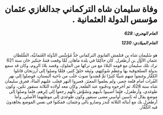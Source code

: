 <h1 dir="rtl">وفاة سليمان شاه التركماني جدالغازي عثمان مؤسس الدولة العثمانية .</h1>

<h5 dir="rtl">العام الهجري:  628

العام الميلادي: 1230

</h5>

<p dir="rtl">هو سُليمان شاه بن قتلمش القايوي التركماني جَدُّ مُؤَسِّس الدَّولة العُثمانيَّة، السُّلطان عثمان الأوَّل بن أرطغرل. كان حاكِمًا في بلدة ماهان, لَمَّا وقعت فتنةُ جنكيز خان سنة 621 ترك تلك سليمان مع قومه البلادَ مع من تركها من الملوكِ، وقصد بلادَ الروم، وكان قد سمع بدولةِ السلجوقية بها وعِظَمِ شَوكتِهم، وتَبِعَه خلقٌ كثير، فلمَّا وصلوا إلى أرزنجان قاتلوا الكفَّار وغنموا منهم شيئًا كثيرًا ثمَّ قَصَدوا صوبَ حَلَب من ناحية ألبستان، فوصلوا إلى نهر الفُرات أمام قلعة جعبر، ولم يعلموا المعبَرَ، فعبروا النهر فغلب عليهم الماءُ، فغرق سليمان شاه سنة 628، ثم أخرجوه ودفَنوه عند القلعة, وكان معه أولاده الثلاثة سنقور تكين، وكون طوغدي، وأرطغرل، فلما أصيبوا بأبيهم وتشَوَّش بالُهم رجعوا إلى إثرِهم، فلما وصلوا إلى موضعٍ يقال له بَاسين أُواسِي مضى سنقور وكون طوغدي إلى موطنهما الأصلي, وأما أرطغرل بك مع أبنائه الثلاثة كُندز وصارو بالي وعثمان، فمكثوا في نفس الموضع يجاهِدونَ فيه الكُفَّار.</p></br>
